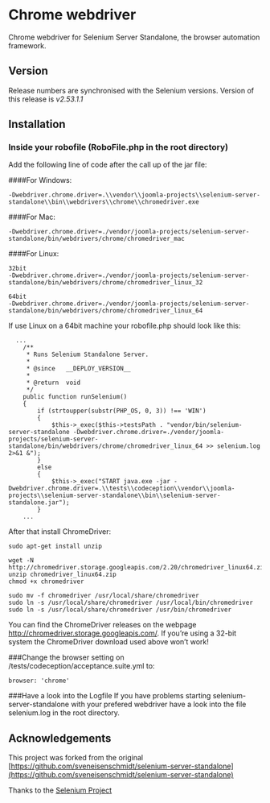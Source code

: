 # Chrome webdriver

Chrome webdriver for Selenium Server Standalone, the browser automation framework.

## Version
Release numbers are synchronised with the Selenium versions.
Version of this release is *v2.53.1.1*

## Installation

### Inside your robofile (RoboFile.php in the root directory)

Add the following line of code after the call up of the jar file:

####For Windows:
```
-Dwebdriver.chrome.driver=.\\vendor\\joomla-projects\\selenium-server-standalone\\bin\\webdrivers\\chrome\\chromedriver.exe
```

####For Mac:
```
-Dwebdriver.chrome.driver=./vendor/joomla-projects/selenium-server-standalone/bin/webdrivers/chrome/chromedriver_mac
```

####For Linux:
```
32bit
-Dwebdriver.chrome.driver=./vendor/joomla-projects/selenium-server-standalone/bin/webdrivers/chrome/chromedriver_linux_32
```
```
64bit
-Dwebdriver.chrome.driver=./vendor/joomla-projects/selenium-server-standalone/bin/webdrivers/chrome/chromedriver_linux_64
```

If use Linux on a 64bit machine your robofile.php should look like this:
```
  ...
	/**
	 * Runs Selenium Standalone Server.
	 *
	 * @since   __DEPLOY_VERSION__
	 *
	 * @return  void
	 */
	public function runSelenium()
	{
		if (strtoupper(substr(PHP_OS, 0, 3)) !== 'WIN')
		{
			$this->_exec($this->testsPath . "vendor/bin/selenium-server-standalone -Dwebdriver.chrome.driver=./vendor/joomla-projects/selenium-server-standalone/bin/webdrivers/chrome/chromedriver_linux_64 >> selenium.log 2>&1 &");
		}
		else
		{
			$this->_exec("START java.exe -jar -Dwebdriver.chrome.driver=.\\tests\\codeception\\vendor\\joomla-projects\\selenium-server-standalone\\bin\\selenium-server-standalone.jar");
		}
    ...
```

After that install ChromeDriver:

```
sudo apt-get install unzip

wget -N http://chromedriver.storage.googleapis.com/2.20/chromedriver_linux64.zip
unzip chromedriver_linux64.zip
chmod +x chromedriver

sudo mv -f chromedriver /usr/local/share/chromedriver
sudo ln -s /usr/local/share/chromedriver /usr/local/bin/chromedriver
sudo ln -s /usr/local/share/chromedriver /usr/bin/chromedriver
```

You can find the ChromeDriver releases on the webpage http://chromedriver.storage.googleapis.com/. If you’re using a 32-bit system the ChromeDriver download used above won’t work!

###Change the browser setting on /tests/codeception/acceptance.suite.yml to:
```
browser: 'chrome'
```

###Have a look into the Logfile
If you have problems starting selenium-server-standalone with your prefered webdriver have a look into the file selenium.log in the root directory. 

## Acknowledgements
This project was forked from the original [https://github.com/sveneisenschmidt/selenium-server-standalone](https://github.com/sveneisenschmidt/selenium-server-standalone)

Thanks to the [Selenium Project](http://docs.seleniumhq.org/)
